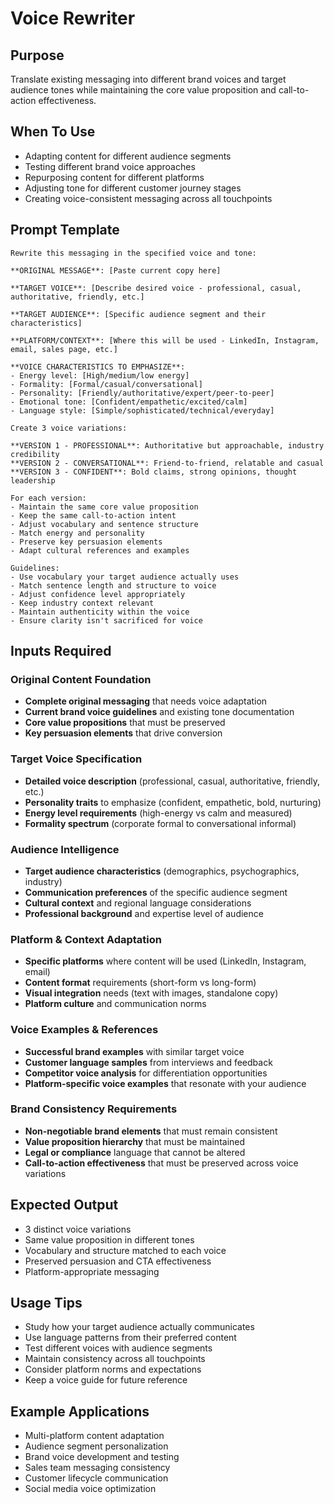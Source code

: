 # Voice Rewriter

## Purpose
Translate existing messaging into different brand voices and target audience tones while maintaining the core value proposition and call-to-action effectiveness.

## When To Use
- Adapting content for different audience segments
- Testing different brand voice approaches
- Repurposing content for different platforms
- Adjusting tone for different customer journey stages
- Creating voice-consistent messaging across all touchpoints

## Prompt Template

```
Rewrite this messaging in the specified voice and tone:

**ORIGINAL MESSAGE**: [Paste current copy here]

**TARGET VOICE**: [Describe desired voice - professional, casual, authoritative, friendly, etc.]

**TARGET AUDIENCE**: [Specific audience segment and their characteristics]

**PLATFORM/CONTEXT**: [Where this will be used - LinkedIn, Instagram, email, sales page, etc.]

**VOICE CHARACTERISTICS TO EMPHASIZE**:
- Energy level: [High/medium/low energy]
- Formality: [Formal/casual/conversational]
- Personality: [Friendly/authoritative/expert/peer-to-peer]
- Emotional tone: [Confident/empathetic/excited/calm]
- Language style: [Simple/sophisticated/technical/everyday]

Create 3 voice variations:

**VERSION 1 - PROFESSIONAL**: Authoritative but approachable, industry credibility
**VERSION 2 - CONVERSATIONAL**: Friend-to-friend, relatable and casual
**VERSION 3 - CONFIDENT**: Bold claims, strong opinions, thought leadership

For each version:
- Maintain the same core value proposition
- Keep the same call-to-action intent
- Adjust vocabulary and sentence structure
- Match energy and personality
- Preserve key persuasion elements
- Adapt cultural references and examples

Guidelines:
- Use vocabulary your target audience actually uses
- Match sentence length and structure to voice
- Adjust confidence level appropriately
- Keep industry context relevant
- Maintain authenticity within the voice
- Ensure clarity isn't sacrificed for voice
```

## Inputs Required

### Original Content Foundation
- **Complete original messaging** that needs voice adaptation
- **Current brand voice guidelines** and existing tone documentation
- **Core value propositions** that must be preserved
- **Key persuasion elements** that drive conversion

### Target Voice Specification
- **Detailed voice description** (professional, casual, authoritative, friendly, etc.)
- **Personality traits** to emphasize (confident, empathetic, bold, nurturing)
- **Energy level requirements** (high-energy vs calm and measured)
- **Formality spectrum** (corporate formal to conversational informal)

### Audience Intelligence
- **Target audience characteristics** (demographics, psychographics, industry)
- **Communication preferences** of the specific audience segment
- **Cultural context** and regional language considerations
- **Professional background** and expertise level of audience

### Platform & Context Adaptation
- **Specific platforms** where content will be used (LinkedIn, Instagram, email)
- **Content format** requirements (short-form vs long-form)
- **Visual integration** needs (text with images, standalone copy)
- **Platform culture** and communication norms

### Voice Examples & References
- **Successful brand examples** with similar target voice
- **Customer language samples** from interviews and feedback
- **Competitor voice analysis** for differentiation opportunities
- **Platform-specific voice examples** that resonate with your audience

### Brand Consistency Requirements
- **Non-negotiable brand elements** that must remain consistent
- **Value proposition hierarchy** that must be maintained
- **Legal or compliance** language that cannot be altered
- **Call-to-action effectiveness** that must be preserved across voice variations

## Expected Output
- 3 distinct voice variations
- Same value proposition in different tones
- Vocabulary and structure matched to each voice
- Preserved persuasion and CTA effectiveness
- Platform-appropriate messaging

## Usage Tips
- Study how your target audience actually communicates
- Use language patterns from their preferred content
- Test different voices with audience segments
- Maintain consistency across all touchpoints
- Consider platform norms and expectations
- Keep a voice guide for future reference

## Example Applications
- Multi-platform content adaptation
- Audience segment personalization
- Brand voice development and testing
- Sales team messaging consistency
- Customer lifecycle communication
- Social media voice optimization